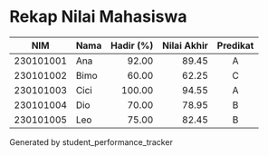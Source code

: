 # Rekap Nilai Mahasiswa

| NIM | Nama | Hadir (%) | Nilai Akhir | Predikat |
|---|---|---:|---:|:---:|
| 230101001 | Ana | 92.00 | 89.45 | A |
| 230101002 | Bimo | 60.00 | 62.25 | C |
| 230101003 | Cici | 100.00 | 94.55 | A |
| 230101004 | Dio | 70.00 | 78.95 | B |
| 230101005 | Leo | 75.00 | 82.45 | B |

Generated by student_performance_tracker